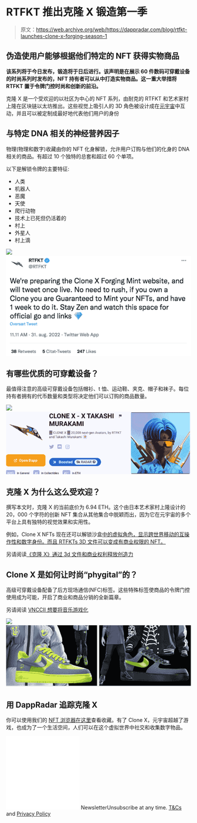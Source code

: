 # RTFKT 推出克隆 X 锻造第一季

> 原文：<https://web.archive.org/web/https://dappradar.com/blog/rtfkt-launches-clone-x-forging-season-1>

## 伪造使用户能够根据他们特定的 NFT 获得实物商品

**该系列将于今日发布，锻造将于日后进行。该声明是在展示 60 件数码可穿戴设备的时尚系列时发布的，NFT 持有者可以从中打造实物商品。这一重大举措将 RTFKT 置于令牌门控时尚和创新的前沿。**

克隆 X 是一个受欢迎的以社区为中心的 NFT 系列，由耐克的 RTFKT 和艺术家村上隆在区块链以太坊推出。这些视觉上吸引人的 3D 角色被设计成在[元宇宙](https://web.archive.org/web/20220928104516/https://dappradar.com/blog/what-is-the-metaverse/)中互动，并且可以被定制成最好地代表他们用户的身份

## 与特定 DNA 相关的神经营养因子

物理(物理和数字)收藏由你的 NFT 化身解锁，允许用户订购与他们的化身的 DNA 相关的商品。有超过 10 个独特的总套和超过 60 个单项。

以下是解锁令牌的主要特征:

*   人类
*   机器人
*   恶魔
*   天使
*   爬行动物
*   技术上已死但仍活着的
*   村上
*   外星人
*   村上滴

![](img/df735546be17cca9675237f5b41e74a8.png)![](img/a9e270d032424d5015010a8332af4a99.png)

## 有哪些优质的可穿戴设备？

最值得注意的高级可穿戴设备包括帽衫、t 恤、运动鞋、夹克、帽子和袜子。每位持有者拥有的代币数量和类型将决定他们可以订购的商品数量。

![](img/8ed69a9858030f601d5bd19bea795938.png)![](img/f9b5b1ce0d08f4258839943ad41a1d14.png)

## 克隆 X 为什么这么受欢迎？

撰写本文时，克隆 X 的当前底价为 6.94 ETH。这个由日本艺术家村上隆设计的 20，000 个字符的创新 NFT 集合从其他集合中脱颖而出，因为它在元宇宙的多个平台上具有独特的视觉效果和实用性。

例如，Clone X NFTs 现在还可以解锁沙盒[中的虚拟角色，显示跨世界移动的互操作性和数字身份。而且 RTFKTs 3D 文件可以变成有商业权限的 NFT。](https://web.archive.org/web/20220928104516/https://dappradar.com/multichain/games/the-sandbox)

另请阅读[《克隆 X》通过 3d 文件和商业权利释放创造力](https://web.archive.org/web/20220928104516/https://dappradar.com/blog/clonex-nfts-unleash-creativity-with-3d-files-and-commercial-rights/)

## Clone X 是如何让时尚“phygital”的？

高级可穿戴设备配备了后方现场通信(NFC)标签。这些特殊标签使商品的令牌门控使用成为可能，开启了商业和商品分销的全新篇章。

另请阅读 [VNCCII 想要将音乐游戏化](https://web.archive.org/web/20220928104516/https://dappradar.com/blog/vnccii-wants-to-gamify-music)

![](img/47b735380c1ee6a1241a4c82e0de7cc8.png)![](img/b18a4a3e331af662942810daa0bee062.png)

## 用 DappRadar 追踪克隆 X

你可以使用我们的 [NFT 浏览器在这里](https://web.archive.org/web/20220928104516/https://dappradar.com/ethereum/collectibles/clone-x-x-takashi-murakami)查看收藏。有了 Clone X，元宇宙超越了游戏，也成为了一个生活空间，人们可以在这个虚拟世界中社交和收集数字物品。

![](img/6d5a4a2d609c56e1a5771717e54ba759.png) NewsletterUnsubscribe at any time. [T&Cs](https://web.archive.org/web/20220928104516/https://dappradar.com/terms) and [Privacy Policy](https://web.archive.org/web/20220928104516/https://dappradar.com/privacy-policy)
